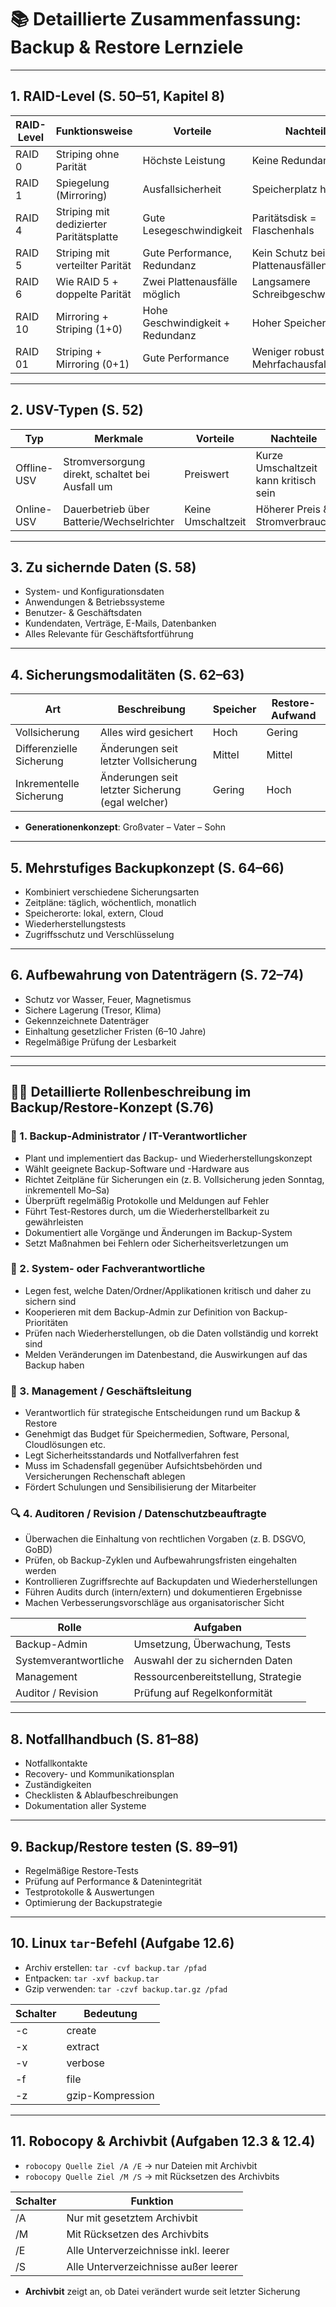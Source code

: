 # 📚 Detaillierte Zusammenfassung: Backup & Restore Lernziele

---

## 1. RAID-Level (S. 50–51, Kapitel 8)

| RAID-Level | Funktionsweise | Vorteile | Nachteile |
|------------|----------------|----------|-----------|
| RAID 0     | Striping ohne Parität | Höchste Leistung | Keine Redundanz |
| RAID 1     | Spiegelung (Mirroring) | Ausfallsicherheit | Speicherplatz halbiert |
| RAID 4     | Striping mit dedizierter Paritätsplatte | Gute Lesegeschwindigkeit | Paritätsdisk = Flaschenhals |
| RAID 5     | Striping mit verteilter Parität | Gute Performance, Redundanz | Kein Schutz bei 2 Plattenausfällen |
| RAID 6     | Wie RAID 5 + doppelte Parität | Zwei Plattenausfälle möglich | Langsamere Schreibgeschwindigkeit |
| RAID 10    | Mirroring + Striping (1+0) | Hohe Geschwindigkeit + Redundanz | Hoher Speicherbedarf |
| RAID 01    | Striping + Mirroring (0+1) | Gute Performance | Weniger robust bei Mehrfachausfall |

---

## 2. USV-Typen (S. 52)

| Typ | Merkmale | Vorteile | Nachteile |
|-----|----------|----------|-----------|
| Offline-USV | Stromversorgung direkt, schaltet bei Ausfall um | Preiswert | Kurze Umschaltzeit kann kritisch sein |
| Online-USV  | Dauerbetrieb über Batterie/Wechselrichter | Keine Umschaltzeit | Höherer Preis & Stromverbrauch |

---

## 3. Zu sichernde Daten (S. 58)

- System- und Konfigurationsdaten
- Anwendungen & Betriebssysteme
- Benutzer- & Geschäftsdaten
- Kundendaten, Verträge, E-Mails, Datenbanken
- Alles Relevante für Geschäftsfortführung

---

## 4. Sicherungsmodalitäten (S. 62–63)

| Art | Beschreibung | Speicher | Restore-Aufwand |
|-----|--------------|----------|------------------|
| Vollsicherung | Alles wird gesichert | Hoch | Gering |
| Differenzielle Sicherung | Änderungen seit letzter Vollsicherung | Mittel | Mittel |
| Inkrementelle Sicherung | Änderungen seit letzter Sicherung (egal welcher) | Gering | Hoch |

- **Generationenkonzept**: Großvater – Vater – Sohn

---

## 5. Mehrstufiges Backupkonzept (S. 64–66)

- Kombiniert verschiedene Sicherungsarten
- Zeitpläne: täglich, wöchentlich, monatlich
- Speicherorte: lokal, extern, Cloud
- Wiederherstellungstests
- Zugriffsschutz und Verschlüsselung

---

## 6. Aufbewahrung von Datenträgern (S. 72–74)

- Schutz vor Wasser, Feuer, Magnetismus
- Sichere Lagerung (Tresor, Klima)
- Gekennzeichnete Datenträger
- Einhaltung gesetzlicher Fristen (6–10 Jahre)
- Regelmäßige Prüfung der Lesbarkeit

---


---

## 🧑‍🏫 Detaillierte Rollenbeschreibung im Backup/Restore-Konzept (S.76)

### 🔧 1. Backup-Administrator / IT-Verantwortlicher
- Plant und implementiert das Backup- und Wiederherstellungskonzept
- Wählt geeignete Backup-Software und -Hardware aus
- Richtet Zeitpläne für Sicherungen ein (z. B. Vollsicherung jeden Sonntag, inkrementell Mo–Sa)
- Überprüft regelmäßig Protokolle und Meldungen auf Fehler
- Führt Test-Restores durch, um die Wiederherstellbarkeit zu gewährleisten
- Dokumentiert alle Vorgänge und Änderungen im Backup-System
- Setzt Maßnahmen bei Fehlern oder Sicherheitsverletzungen um

### 🧩 2. System- oder Fachverantwortliche
- Legen fest, welche Daten/Ordner/Applikationen kritisch und daher zu sichern sind
- Kooperieren mit dem Backup-Admin zur Definition von Backup-Prioritäten
- Prüfen nach Wiederherstellungen, ob die Daten vollständig und korrekt sind
- Melden Veränderungen im Datenbestand, die Auswirkungen auf das Backup haben

### 💼 3. Management / Geschäftsleitung
- Verantwortlich für strategische Entscheidungen rund um Backup & Restore
- Genehmigt das Budget für Speichermedien, Software, Personal, Cloudlösungen etc.
- Legt Sicherheitsstandards und Notfallverfahren fest
- Muss im Schadensfall gegenüber Aufsichtsbehörden und Versicherungen Rechenschaft ablegen
- Fördert Schulungen und Sensibilisierung der Mitarbeiter

### 🔍 4. Auditoren / Revision / Datenschutzbeauftragte
- Überwachen die Einhaltung von rechtlichen Vorgaben (z. B. DSGVO, GoBD)
- Prüfen, ob Backup-Zyklen und Aufbewahrungsfristen eingehalten werden
- Kontrollieren Zugriffsrechte auf Backupdaten und Wiederherstellungen
- Führen Audits durch (intern/extern) und dokumentieren Ergebnisse
- Machen Verbesserungsvorschläge aus organisatorischer Sicht


| Rolle | Aufgaben |
|-------|----------|
| Backup-Admin | Umsetzung, Überwachung, Tests |
| Systemverantwortliche | Auswahl der zu sichernden Daten |
| Management | Ressourcenbereitstellung, Strategie |
| Auditor / Revision | Prüfung auf Regelkonformität |

---

## 8. Notfallhandbuch (S. 81–88)

- Notfallkontakte
- Recovery- und Kommunikationsplan
- Zuständigkeiten
- Checklisten & Ablaufbeschreibungen
- Dokumentation aller Systeme

---

## 9. Backup/Restore testen (S. 89–91)

- Regelmäßige Restore-Tests
- Prüfung auf Performance & Datenintegrität
- Testprotokolle & Auswertungen
- Optimierung der Backupstrategie

---

## 10. Linux `tar`-Befehl (Aufgabe 12.6)

- Archiv erstellen: `tar -cvf backup.tar /pfad`
- Entpacken: `tar -xvf backup.tar`
- Gzip verwenden: `tar -czvf backup.tar.gz /pfad`

| Schalter | Bedeutung |
|----------|-----------|
| -c | create |
| -x | extract |
| -v | verbose |
| -f | file |
| -z | gzip-Kompression |

---

## 11. Robocopy & Archivbit (Aufgaben 12.3 & 12.4)

- `robocopy Quelle Ziel /A /E` → nur Dateien mit Archivbit
- `robocopy Quelle Ziel /M /S` → mit Rücksetzen des Archivbits

| Schalter | Funktion |
|----------|----------|
| /A | Nur mit gesetztem Archivbit |
| /M | Mit Rücksetzen des Archivbits |
| /E | Alle Unterverzeichnisse inkl. leerer |
| /S | Alle Unterverzeichnisse außer leerer |

- **Archivbit** zeigt an, ob Datei verändert wurde seit letzter Sicherung

